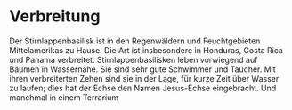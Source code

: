 # Verbreitung
Der Stirnlappenbasilisk ist in den Regenwäldern und Feuchtgebieten Mittelamerikas zu Hause. Die Art ist insbesondere in Honduras, Costa Rica und Panama verbreitet. Stirnlappenbasilisken leben vorwiegend auf Bäumen in Wassernähe. Sie sind sehr gute Schwimmer und Taucher. Mit ihren verbreiterten Zehen sind sie in der Lage, für kurze Zeit über Wasser zu laufen; dies hat der Echse den Namen Jesus-Echse eingebracht.
Und manchmal in einem Terrarium